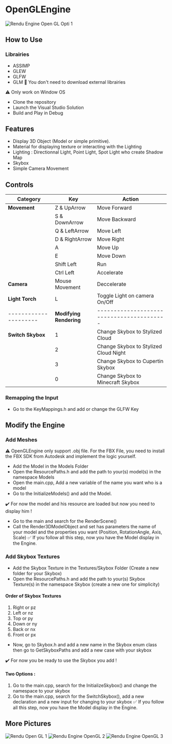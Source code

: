 # OpenGLEngine
![Rendu  Engine Open GL Opti 1](https://github.com/user-attachments/assets/f1829ef2-7fd6-4b4e-ae62-5f0bcfb82ea7)

## How to Use
### Librairies
- ASSIMP
- GLEW
- GLFW 
- GLM
🙌 You don't need to download external librairies

⚠️ Only work on Window OS
- Clone the repository
- Launch the Visual Studio Solution
- Build and Play in Debug

## Features
- Display 3D Object (Model or simple primitive).
- Material for displaying texture or interacting with the Lighting
- Lighting : Directionnal Light, Point Light, Spot Light who create Shadow Map
- Skybox
- Simple Camera Movement

## Controls
| **Category**       | **Key**        | **Action**         |
|---------------------|---------------|--------------------|
| **Movement**        | Z & UpArrow   | Move Forward       |
|                     | S & DownArrow | Move Backward      |
|                     | Q & LeftArrow | Move Left          |
|                     | D & RightArrow| Move Right         |
|                     | A             | Move Up            |
|                     | E             | Move Down          |
|                     | Shift Left    | Run                |
|                     | Ctrl Left     | Accelerate         |
| **Camera**          | Mouse Movement| Deccelerate        |
| **Light Torch**     | L             | Toggle Light on camera On/Off |
|---------------------| **Modifying Rendering** | -----------------------------------------|
| **Switch Skybox**   | 1             | Change Skybox to Stylized Cloud |
|                     | 2             | Change Skybox to Stylized Cloud Night |
|                     | 3             | Change Skybox to Cupertin Skybox |
|                     | 0             | Change Skybox to Minecraft Skybox |

### Remapping the Input
- Go to the KeyMappings.h and add or change the GLFW Key

## Modify the Engine
### Add Meshes
⚠️ OpenGLEngine only support .obj file. For the FBX File, you need to install the FBX SDK from Autodesk and implement the logic yourself.
- Add the Model in the Models Folder
- Open the ResourcePaths.h and add the path to your(s) model(s) in the namespace Models
- Open the main.cpp, Add a new variable of the name you want who is a model
- Go to the InitializeModels() and add the Model. 

✔️ For now the model and his resource are loaded but now you need to display him ! 
- Go to the main and search for the RenderScene()
- Call the Render3DModelObject and set has parameters the name of your model and the properties you want (Position, RotationAngle, Axis, Scale)
✅ If you follow all this step, now you have the Model display in the Engine.

### Add Skybox Textures
- Add the Skybox Texture in the Textures/Skybox Folder (Create a new folder for your Skybox)
- Open the ResourcePaths.h and add the path to your(s) Skybox Texture(s) in the namespace Skybox (create a new one for simplicity)
#### Order of Skybox Textures
1. Right or pz
2. Left or nz
3. Top or py
4. Down or ny
5. Back or nx
6. Front or px

- Now, go to Skybox.h and add a new name in the Skybox enum class then go to GetSkyboxPaths and add a new case with your skybox 


✔️ For now you be ready to use the Skybox you add !
#### Two Options :
1. Go to the main.cpp, search for the InitializeSkybox() and change the namespace to your skybox
2. Go to the main.cpp, search for the SwitchSkybox(), add a new declaration and a new input for changing to your skybox
✅ If you follow all this step, now you have the Model display in the Engine.


## More Pictures
![Rendu Open GL 1](https://github.com/user-attachments/assets/e4b7210e-df01-4b39-9d02-e7ddc823bc6d)
![Rendu Engine OpenGL 2](https://github.com/user-attachments/assets/d714c463-1de5-4174-8b19-8ecadf9f8690)
![Rendu Engine OpenGL 3](https://github.com/user-attachments/assets/79046f46-e7fc-4393-98b5-75f7ddd3c452)


